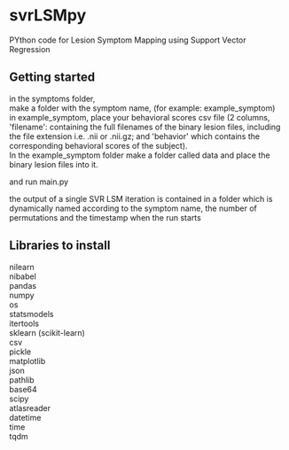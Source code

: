 # svrLSMpy
PYthon code for Lesion Symptom Mapping using Support Vector Regression

## Getting started
in the symptoms folder,  
make a folder with the symptom name, (for example: example_symptom)  
in example_symptom, place your behavioral scores csv file (2 columns, 'filename': containing the full filenames of the binary lesion files, including the file extension i.e. .nii or .nii.gz; and 'behavior' which contains the corresponding behavioral scores of the subject).  
In the example_symptom folder make a folder called data and place the binary lesion files into it.

and run main.py  

the output of a single SVR LSM iteration is contained in a folder which is dynamically named according to the symptom name, the number of permutations and the timestamp when the run starts

## Libraries to install
nilearn  
nibabel  
pandas  
numpy  
os  
statsmodels  
itertools  
sklearn (scikit-learn)  
csv  
pickle  
matplotlib  
json  
pathlib  
base64  
scipy  
atlasreader  
datetime  
time  
tqdm  

